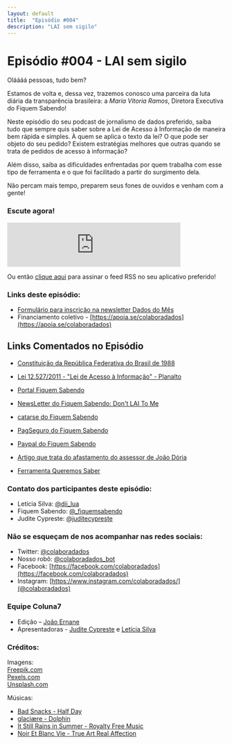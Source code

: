 ```yaml
---
layout: default
title:  "Episódio #004"
description: "LAI sem sigilo"
---
```

# Episódio #004 - LAI sem sigilo

Oláááá pessoas, tudo bem?


Estamos de volta e, dessa vez, trazemos conosco uma parceira da luta diária da transparência brasileira: a *Maria Vitoria Ramos*, Diretora Executiva do Fiquem Sabendo!


Neste episódio do seu podcast de jornalismo de dados preferido, saiba tudo que sempre quis saber sobre a Lei de Acesso à Informação de maneira bem rápida e simples. À quem se aplica o texto da lei? O que pode ser objeto do seu pedido? Existem estratégias melhores que outras quando se trata de pedidos de acesso à informação?


Além disso, saiba as dificuldades enfrentadas por quem trabalha com esse tipo de ferramenta e o que foi facilitado a partir do surgimento dela.


Não percam mais tempo, preparem seus fones de ouvidos e venham com a gente!


### Escute agora!
<iframe src="https://anchor.fm/coluna7/embed/episodes/Episdio-004---LAI-sem-sigilo-e493qp" height="102px" width="400px" frameborder="0" scrolling="no"></iframe>

Ou então [clique aqui](https://anchor.fm/s/951cc10/podcast/rss) para assinar o feed RSS no seu aplicativo preferido!

### Links deste episódio:

- [Formulário para inscrição na newsletter Dados do Mês](https://eepurl.com/glBJrT)
- Financiamento coletivo - [https://apoia.se/colaboradados](https://apoia.se/colaboradados)

## Links Comentados no Episódio
- [Constituição da República Federativa do Brasil de 1988](http://www.planalto.gov.br/ccivil_03/Constituicao/Constituicao.htm)
- [Lei 12.527/2011 - "Lei de Acesso à Informação" - Planalto](http://www.planalto.gov.br/ccivil_03/_Ato2011-2014/2011/Lei/L12527.htm)


- [Portal Fiquem Sabendo](http://www.fiquemsabendo.com.br/)
- [NewsLetter do Fiquem Sabendo: Don't LAI To Me](https://t.co/DMfQXZQv7F)
- [catarse do Fiquem Sabendo](https://www.catarse.me/fiquemsabendo)
- [PagSeguro do Fiquem Sabendo](http://pag.ae/7UTaddA12)
- [Paypal do Fiquem Sabendo](https://www.paypal.com/signin?forceLogin=false&returnUri=https%3A%2F%2Fwww.paypal.com%2Fdonate&state=%252F%253Ftoken%253DXNqLO3vOAGu6pyZeAt6O3jl0f-XXEeMTTz6o8mogv5f-26L19hZ0zfosr05lGNgmPs1eK0%2526fromUL%253Dtrue&intent=donate&ctxId=acbb78e660f64fa0b6daa0de7ee56493)



- [Artigo que trata do afastamento do assessor de João Dória](https://sao-paulo.estadao.com.br/noticias/geral,gestao-doria-dificulta-acesso-a-dados-e-viola-lei-de-acesso-a-informacao,70002075921)
- [Ferramenta Queremos Saber](https://queremossaber.org.br/)

### Contato dos participantes deste episódio:
- Letícia Silva: [@dii_lua](https://www.twitter.com/dii_lua)
- Fiquem Sabendo: [@_fiquemsabendo](https://twitter.com/_fiquemsabendo)
- Judite Cypreste: [@juditecypreste](https://www.twitter.com/juditecypreste)

### Não se esqueçam de nos acompanhar nas redes sociais:
- Twitter: [@colaboradados](https://twitter.com/colaboradados)
- Nosso robô: [@colaboradados_bot](https://twitter.com/colabora_bot)
- Facebook: [https://facebook.com/colaboradados](https://facebook.com/colaboradados)
- Instagram: [https://www.instagram.com/colaboradados/](@colaboradados)

### Equipe Coluna7

- Edição – [João Ernane](https://twitter.com/ChofenAdulto)
- Apresentadoras - [Judite Cypreste](https://twitter.com/juditecypreste) e [Letícia Silva](https://twitter.com/dii_lua)

### Créditos:
Imagens:  
[Freepik.com](https://www.freepik.com/)  
[Pexels.com](https://www.pexels.com)  
[Unsplash.com](https://unsplash.com)

Músicas:  

* [Bad Snacks - Half Day](https://youtu.be/GW8659L9l6M)
* [glaciære - Dolphin](https://youtu.be/f3EPNjnWn_I)
* [It Still Rains in Summer - Royalty Free Music](https://youtu.be/YPBSMBDNm3k)
* [Noir Et Blanc Vie - True Art Real Affection](https://youtu.be/5UAzI-QYTKw)

